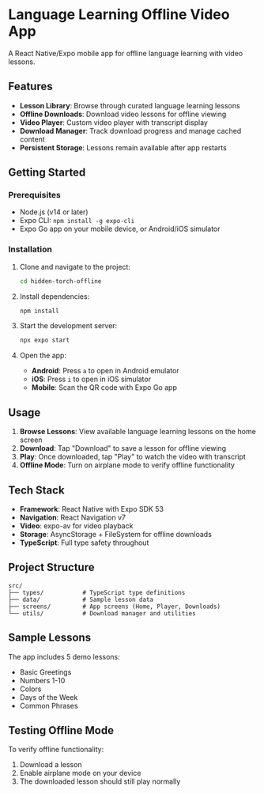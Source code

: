 # Language Learning Offline Video App

A React Native/Expo mobile app for offline language learning with video lessons.

## Features

- **Lesson Library**: Browse through curated language learning lessons
- **Offline Downloads**: Download video lessons for offline viewing
- **Video Player**: Custom video player with transcript display
- **Download Manager**: Track download progress and manage cached content
- **Persistent Storage**: Lessons remain available after app restarts

## Getting Started

### Prerequisites

- Node.js (v14 or later)
- Expo CLI: `npm install -g expo-cli`
- Expo Go app on your mobile device, or Android/iOS simulator

### Installation

1. Clone and navigate to the project:
   ```bash
   cd hidden-torch-offline
   ```

2. Install dependencies:
   ```bash
   npm install
   ```

3. Start the development server:
   ```bash
   npx expo start
   ```

4. Open the app:
   - **Android**: Press `a` to open in Android emulator
   - **iOS**: Press `i` to open in iOS simulator  
   - **Mobile**: Scan the QR code with Expo Go app

## Usage

1. **Browse Lessons**: View available language learning lessons on the home screen
2. **Download**: Tap "Download" to save a lesson for offline viewing
3. **Play**: Once downloaded, tap "Play" to watch the video with transcript
4. **Offline Mode**: Turn on airplane mode to verify offline functionality

## Tech Stack

- **Framework**: React Native with Expo SDK 53
- **Navigation**: React Navigation v7
- **Video**: expo-av for video playback
- **Storage**: AsyncStorage + FileSystem for offline downloads
- **TypeScript**: Full type safety throughout

## Project Structure

```
src/
├── types/           # TypeScript type definitions
├── data/            # Sample lesson data
├── screens/         # App screens (Home, Player, Downloads)
└── utils/           # Download manager and utilities
```

## Sample Lessons

The app includes 5 demo lessons:
- Basic Greetings
- Numbers 1-10
- Colors
- Days of the Week
- Common Phrases

## Testing Offline Mode

To verify offline functionality:
1. Download a lesson
2. Enable airplane mode on your device
3. The downloaded lesson should still play normally
